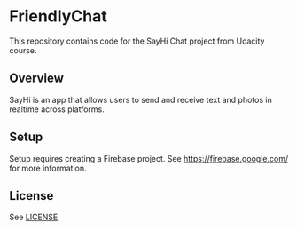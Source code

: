 # FriendlyChat

This repository contains code for the SayHi Chat project from Udacity course.

## Overview

SayHi is an app that allows users to send and receive text and photos in realtime across platforms.

## Setup

Setup requires creating a Firebase project. See https://firebase.google.com/ for more information.

## License
See [LICENSE](LICENSE)
